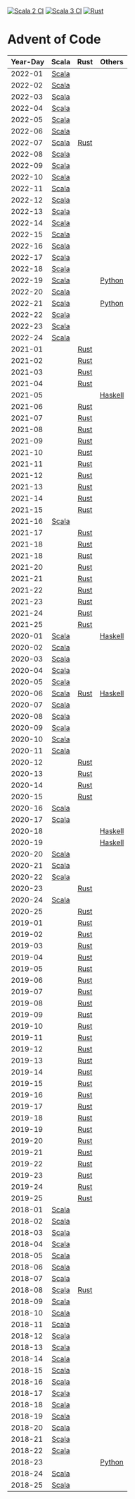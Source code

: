 [![Scala 2 CI](https://github.com/jurisk/advent-of-code/actions/workflows/scala2.yml/badge.svg)](https://github.com/jurisk/advent-of-code/actions/workflows/scala2.yml)
[![Scala 3 CI](https://github.com/jurisk/advent-of-code/actions/workflows/scala3.yml/badge.svg)](https://github.com/jurisk/advent-of-code/actions/workflows/scala3.yml)
[![Rust](https://github.com/jurisk/advent-of-code/actions/workflows/rust.yml/badge.svg)](https://github.com/jurisk/advent-of-code/actions/workflows/rust.yml)

# Advent of Code

| Year-Day |                                  Scala                                  |                      Rust                      |                      Others                       |
|----------|:-----------------------------------------------------------------------:|:----------------------------------------------:|:-------------------------------------------------:|
| 2022-01  | [Scala](scala2/src/main/scala/jurisk/adventofcode/y2022/Advent01.scala) |                                                |                                                   |
| 2022-02  | [Scala](scala2/src/main/scala/jurisk/adventofcode/y2022/Advent02.scala) |                                                |                                                   |
| 2022-03  | [Scala](scala2/src/main/scala/jurisk/adventofcode/y2022/Advent03.scala) |                                                |                                                   |
| 2022-04  | [Scala](scala2/src/main/scala/jurisk/adventofcode/y2022/Advent04.scala) |                                                |                                                   |
| 2022-05  | [Scala](scala2/src/main/scala/jurisk/adventofcode/y2022/Advent05.scala) |                                                |                                                   |
| 2022-06  | [Scala](scala2/src/main/scala/jurisk/adventofcode/y2022/Advent06.scala) |                                                |                                                   |
| 2022-07  | [Scala](scala2/src/main/scala/jurisk/adventofcode/y2022/Advent07.scala) | [Rust](rust/y2022/src/bin/solution_2022_07.rs) |                                                   |
| 2022-08  | [Scala](scala2/src/main/scala/jurisk/adventofcode/y2022/Advent08.scala) |                                                |                                                   |
| 2022-09  | [Scala](scala2/src/main/scala/jurisk/adventofcode/y2022/Advent09.scala) |                                                |                                                   |
| 2022-10  | [Scala](scala2/src/main/scala/jurisk/adventofcode/y2022/Advent10.scala) |                                                |                                                   |
| 2022-11  | [Scala](scala2/src/main/scala/jurisk/adventofcode/y2022/Advent11.scala) |                                                |                                                   |
| 2022-12  | [Scala](scala2/src/main/scala/jurisk/adventofcode/y2022/Advent12.scala) |                                                |                                                   |
| 2022-13  | [Scala](scala2/src/main/scala/jurisk/adventofcode/y2022/Advent13.scala) |                                                |                                                   |
| 2022-14  | [Scala](scala2/src/main/scala/jurisk/adventofcode/y2022/Advent14.scala) |                                                |                                                   |
| 2022-15  | [Scala](scala2/src/main/scala/jurisk/adventofcode/y2022/Advent15.scala) |                                                |                                                   |
| 2022-16  | [Scala](scala2/src/main/scala/jurisk/adventofcode/y2022/Advent16.scala) |                                                |                                                   |
| 2022-17  | [Scala](scala2/src/main/scala/jurisk/adventofcode/y2022/Advent17.scala) |                                                |                                                   |
| 2022-18  | [Scala](scala2/src/main/scala/jurisk/adventofcode/y2022/Advent18.scala) |                                                |                                                   |
| 2022-19  | [Scala](scala2/src/main/scala/jurisk/adventofcode/y2022/Advent19.scala) |                                                |          [Python](python/y2022/day19.py)          |
| 2022-20  | [Scala](scala2/src/main/scala/jurisk/adventofcode/y2022/Advent20.scala) |                                                |                                                   |
| 2022-21  | [Scala](scala2/src/main/scala/jurisk/adventofcode/y2022/Advent21.scala) |                                                |          [Python](python/y2022/day21.py)          |
| 2022-22  | [Scala](scala2/src/main/scala/jurisk/adventofcode/y2022/Advent22.scala) |                                                |                                                   |
| 2022-23  | [Scala](scala2/src/main/scala/jurisk/adventofcode/y2022/Advent23.scala) |                                                |                                                   |
| 2022-24  | [Scala](scala2/src/main/scala/jurisk/adventofcode/y2022/Advent24.scala) |                                                |                                                   |
| 2021-01  |                                                                         | [Rust](rust/y2021/src/bin/solution_2021_01.rs) |                                                   |
| 2021-02  |                                                                         | [Rust](rust/y2021/src/bin/solution_2021_02.rs) |                                                   |
| 2021-03  |                                                                         | [Rust](rust/y2021/src/bin/solution_2021_03.rs) |                                                   |
| 2021-04  |                                                                         | [Rust](rust/y2021/src/bin/solution_2021_04.rs) |                                                   |
| 2021-05  |                                                                         |                                                | [Haskell](haskell/src/Year2021/Day05/Solution.hs) |
| 2021-06  |                                                                         | [Rust](rust/y2021/src/bin/solution_2021_06.rs) |                                                   |
| 2021-07  |                                                                         | [Rust](rust/y2021/src/bin/solution_2021_07.rs) |                                                   |
| 2021-08  |                                                                         | [Rust](rust/y2021/src/bin/solution_2021_08.rs) |                                                   |
| 2021-09  |                                                                         | [Rust](rust/y2021/src/bin/solution_2021_09.rs) |                                                   |
| 2021-10  |                                                                         | [Rust](rust/y2021/src/bin/solution_2021_10.rs) |                                                   |
| 2021-11  |                                                                         | [Rust](rust/y2021/src/bin/solution_2021_11.rs) |                                                   |
| 2021-12  |                                                                         | [Rust](rust/y2021/src/bin/solution_2021_12.rs) |                                                   |
| 2021-13  |                                                                         | [Rust](rust/y2021/src/bin/solution_2021_13.rs) |                                                   |
| 2021-14  |                                                                         | [Rust](rust/y2021/src/bin/solution_2021_14.rs) |                                                   |
| 2021-15  |                                                                         | [Rust](rust/y2021/src/bin/solution_2021_15.rs) |                                                   |
| 2021-16  | [Scala](scala2/src/main/scala/jurisk/adventofcode/y2021/Advent16.scala) |                                                |                                                   |
| 2021-17  |                                                                         | [Rust](rust/y2021/src/bin/solution_2021_17.rs) |                                                   |
| 2021-18  |                                                                         | [Rust](rust/y2021/src/bin/solution_2021_18.rs) |                                                   |
| 2021-18  |                                                                         | [Rust](rust/y2021/src/bin/solution_2021_19.rs) |                                                   |
| 2021-20  |                                                                         | [Rust](rust/y2021/src/bin/solution_2021_20.rs) |                                                   |
| 2021-21  |                                                                         | [Rust](rust/y2021/src/bin/solution_2021_21.rs) |                                                   |
| 2021-22  |                                                                         | [Rust](rust/y2021/src/bin/solution_2021_22.rs) |                                                   |
| 2021-23  |                                                                         | [Rust](rust/y2021/src/bin/solution_2021_23.rs) |                                                   |
| 2021-24  |                                                                         | [Rust](rust/y2021/src/bin/solution_2021_24.rs) |                                                   |
| 2021-25  |                                                                         | [Rust](rust/y2021/src/bin/solution_2021_25.rs) |                                                   |
| 2020-01  | [Scala](scala3/src/main/scala/jurisk/adventofcode/y2020/Advent01.scala) |                                                |   [Haskell](haskell/src/Year2020/Day01/Main.hs)   |
| 2020-02  | [Scala](scala3/src/main/scala/jurisk/adventofcode/y2020/Advent02.scala) |                                                |                                                   |
| 2020-03  | [Scala](scala3/src/main/scala/jurisk/adventofcode/y2020/Advent03.scala) |                                                |                                                   |
| 2020-04  | [Scala](scala3/src/main/scala/jurisk/adventofcode/y2020/Advent04.scala) |                                                |                                                   |
| 2020-05  | [Scala](scala3/src/main/scala/jurisk/adventofcode/y2020/Advent05.scala) |                                                |                                                   |
| 2020-06  | [Scala](scala3/src/main/scala/jurisk/adventofcode/y2020/Advent06.scala) | [Rust](rust/y2020/src/bin/solution_2020_06.rs) |   [Haskell](haskell/src/Year2020/Day06/Main.hs)   |
| 2020-07  | [Scala](scala3/src/main/scala/jurisk/adventofcode/y2020/Advent07.scala) |                                                |                                                   |
| 2020-08  | [Scala](scala3/src/main/scala/jurisk/adventofcode/y2020/Advent08.scala) |                                                |                                                   |
| 2020-09  | [Scala](scala3/src/main/scala/jurisk/adventofcode/y2020/Advent09.scala) |                                                |                                                   |
| 2020-10  | [Scala](scala3/src/main/scala/jurisk/adventofcode/y2020/Advent10.scala) |                                                |                                                   |
| 2020-11  | [Scala](scala3/src/main/scala/jurisk/adventofcode/y2020/Advent11.scala) |                                                |                                                   |
| 2020-12  |                                                                         | [Rust](rust/y2020/src/bin/solution_2020_12.rs) |                                                   |
| 2020-13  |                                                                         | [Rust](rust/y2020/src/bin/solution_2020_13.rs) |                                                   |
| 2020-14  |                                                                         | [Rust](rust/y2020/src/bin/solution_2020_14.rs) |                                                   |
| 2020-15  |                                                                         | [Rust](rust/y2020/src/bin/solution_2020_15.rs) |                                                   |
| 2020-16  | [Scala](scala3/src/main/scala/jurisk/adventofcode/y2020/Advent16.scala) |                                                |                                                   |
| 2020-17  | [Scala](scala3/src/main/scala/jurisk/adventofcode/y2020/Advent17.scala) |                                                |                                                   |
| 2020-18  |                                                                         |                                                |   [Haskell](haskell/src/Year2020/Day18/Main.hs)   |
| 2020-19  |                                                                         |                                                |   [Haskell](haskell/src/Year2020/Day19/Main.hs)   |
| 2020-20  | [Scala](scala3/src/main/scala/jurisk/adventofcode/y2020/Advent20.scala) |                                                |                                                   |
| 2020-21  | [Scala](scala3/src/main/scala/jurisk/adventofcode/y2020/Advent21.scala) |                                                |                                                   |
| 2020-22  | [Scala](scala3/src/main/scala/jurisk/adventofcode/y2020/Advent22.scala) |                                                |                                                   |
| 2020-23  |                                                                         | [Rust](rust/y2020/src/bin/solution_2020_23.rs) |                                                   |
| 2020-24  | [Scala](scala3/src/main/scala/jurisk/adventofcode/y2020/Advent24.scala) |                                                |                                                   |
| 2020-25  |                                                                         | [Rust](rust/y2020/src/bin/solution_2020_25.rs) |                                                   |
| 2019-01  |                                                                         | [Rust](rust/y2019/src/bin/solution_2019_01.rs) |                                                   |
| 2019-02  |                                                                         | [Rust](rust/y2019/src/bin/solution_2019_02.rs) |                                                   |
| 2019-03  |                                                                         | [Rust](rust/y2019/src/bin/solution_2019_03.rs) |                                                   |
| 2019-04  |                                                                         | [Rust](rust/y2019/src/bin/solution_2019_04.rs) |                                                   |
| 2019-05  |                                                                         | [Rust](rust/y2019/src/bin/solution_2019_05.rs) |                                                   |
| 2019-06  |                                                                         | [Rust](rust/y2019/src/bin/solution_2019_06.rs) |                                                   |
| 2019-07  |                                                                         | [Rust](rust/y2019/src/bin/solution_2019_07.rs) |                                                   |
| 2019-08  |                                                                         | [Rust](rust/y2019/src/bin/solution_2019_08.rs) |                                                   |
| 2019-09  |                                                                         | [Rust](rust/y2019/src/bin/solution_2019_09.rs) |                                                   |
| 2019-10  |                                                                         | [Rust](rust/y2019/src/bin/solution_2019_10.rs) |                                                   |
| 2019-11  |                                                                         | [Rust](rust/y2019/src/bin/solution_2019_11.rs) |                                                   |
| 2019-12  |                                                                         | [Rust](rust/y2019/src/bin/solution_2019_12.rs) |                                                   |
| 2019-13  |                                                                         | [Rust](rust/y2019/src/bin/solution_2019_13.rs) |                                                   |
| 2019-14  |                                                                         | [Rust](rust/y2019/src/bin/solution_2019_14.rs) |                                                   |
| 2019-15  |                                                                         | [Rust](rust/y2019/src/bin/solution_2019_15.rs) |                                                   |
| 2019-16  |                                                                         | [Rust](rust/y2019/src/bin/solution_2019_16.rs) |                                                   |
| 2019-17  |                                                                         | [Rust](rust/y2019/src/bin/solution_2019_17.rs) |                                                   |
| 2019-18  |                                                                         | [Rust](rust/y2019/src/bin/solution_2019_18.rs) |                                                   |
| 2019-19  |                                                                         | [Rust](rust/y2019/src/bin/solution_2019_19.rs) |                                                   |
| 2019-20  |                                                                         | [Rust](rust/y2019/src/bin/solution_2019_20.rs) |                                                   |
| 2019-21  |                                                                         | [Rust](rust/y2019/src/bin/solution_2019_21.rs) |                                                   |
| 2019-22  |                                                                         | [Rust](rust/y2019/src/bin/solution_2019_22.rs) |                                                   |
| 2019-23  |                                                                         | [Rust](rust/y2019/src/bin/solution_2019_23.rs) |                                                   |
| 2019-24  |                                                                         | [Rust](rust/y2019/src/bin/solution_2019_24.rs) |                                                   |
| 2019-25  |                                                                         | [Rust](rust/y2019/src/bin/solution_2019_25.rs) |                                                   |
| 2018-01  | [Scala](scala2/src/main/scala/jurisk/adventofcode/y2018/Advent01.scala) |                                                |                                                   |
| 2018-02  | [Scala](scala2/src/main/scala/jurisk/adventofcode/y2018/Advent02.scala) |                                                |                                                   |
| 2018-03  | [Scala](scala2/src/main/scala/jurisk/adventofcode/y2018/Advent03.scala) |                                                |                                                   |
| 2018-04  | [Scala](scala2/src/main/scala/jurisk/adventofcode/y2018/Advent04.scala) |                                                |                                                   |
| 2018-05  | [Scala](scala2/src/main/scala/jurisk/adventofcode/y2018/Advent05.scala) |                                                |                                                   |
| 2018-06  | [Scala](scala2/src/main/scala/jurisk/adventofcode/y2018/Advent06.scala) |                                                |                                                   |
| 2018-07  | [Scala](scala2/src/main/scala/jurisk/adventofcode/y2018/Advent07.scala) |                                                |                                                   |
| 2018-08  | [Scala](scala2/src/main/scala/jurisk/adventofcode/y2018/Advent08.scala) | [Rust](rust/y2018/src/bin/solution_2018_08.rs) |                                                   |
| 2018-09  | [Scala](scala2/src/main/scala/jurisk/adventofcode/y2018/Advent09.scala) |                                                |                                                   |
| 2018-10  | [Scala](scala2/src/main/scala/jurisk/adventofcode/y2018/Advent10.scala) |                                                |                                                   |
| 2018-11  | [Scala](scala2/src/main/scala/jurisk/adventofcode/y2018/Advent11.scala) |                                                |                                                   |
| 2018-12  | [Scala](scala2/src/main/scala/jurisk/adventofcode/y2018/Advent12.scala) |                                                |                                                   |
| 2018-13  | [Scala](scala2/src/main/scala/jurisk/adventofcode/y2018/Advent13.scala) |                                                |                                                   |
| 2018-14  | [Scala](scala2/src/main/scala/jurisk/adventofcode/y2018/Advent14.scala) |                                                |                                                   |
| 2018-15  | [Scala](scala2/src/main/scala/jurisk/adventofcode/y2018/Advent15.scala) |                                                |                                                   |
| 2018-16  | [Scala](scala2/src/main/scala/jurisk/adventofcode/y2018/Advent16.scala) |                                                |                                                   |
| 2018-17  | [Scala](scala2/src/main/scala/jurisk/adventofcode/y2018/Advent17.scala) |                                                |                                                   |
| 2018-18  | [Scala](scala2/src/main/scala/jurisk/adventofcode/y2018/Advent18.scala) |                                                |                                                   |
| 2018-19  | [Scala](scala2/src/main/scala/jurisk/adventofcode/y2018/Advent19.scala) |                                                |                                                   |
| 2018-20  | [Scala](scala2/src/main/scala/jurisk/adventofcode/y2018/Advent20.scala) |                                                |                                                   |
| 2018-21  | [Scala](scala2/src/main/scala/jurisk/adventofcode/y2018/Advent21.scala) |                                                |                                                   |
| 2018-22  | [Scala](scala2/src/main/scala/jurisk/adventofcode/y2018/Advent22.scala) |                                                |                                                   |
| 2018-23  |                                                                         |                                                |          [Python](python/y2018/day23.py)          |
| 2018-24  | [Scala](scala2/src/main/scala/jurisk/adventofcode/y2018/Advent24.scala) |                                                |                                                   |
| 2018-25  | [Scala](scala2/src/main/scala/jurisk/adventofcode/y2018/Advent25.scala) |                                                |                                                   |
